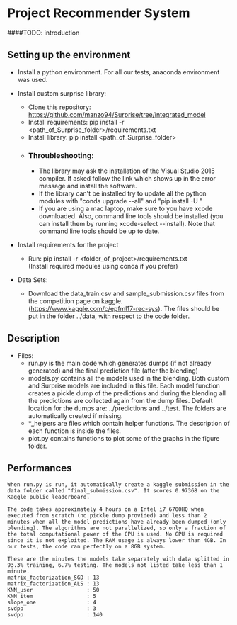 # Project Recommender System

####TODO: introduction

## Setting up the environment

* Install a python environment. For all our tests, anaconda environment was used.

* Install custom surprise library:
	* Clone this repository: https://github.com/manzo94/Surprise/tree/integrated_model
	* Install requirements: pip install -r <path_of_Surprise_folder>/requirements.txt
	* Install library:  pip install <path_of_Surprise_folder>
	* ### Throubleshooting:
		* The library may ask the installation of the Visual Studio 2015 compiler.
		  If asked follow the link which shows up in the error message and install the software.
	    * If the library can't be installed try to update all the python modules with 
		  "conda upgrade --all" and "pip install -U <modules>"
        * If you are using a mac laptop, make sure to you have xcode downloaded. Also, command line tools should be installed (you can install them by running xcode-select --install). Note that command line tools should be up to date.

* Install requirements for the project
	* Run: pip install -r <folder_of_project>/requirements.txt  
	  (Install required modules using conda if you prefer)

* Data Sets:
    * Download the data_train.csv and sample_submission.csv files from the competition page on kaggle.
	  (https://www.kaggle.com/c/epfml17-rec-sys). The files should be put in the folder ../data, with
	  respect to the code folder.
	
## Description

* Files:
     * run.py is the main code which generates dumps (if not already generated) and the final prediction file (after the blending)
     * models.py contains all the models used in the blending. Both custom and Surprise models are included in this file.
	   Each model function creates a pickle dump of the predictions and during the blending all the predictions are collected again from the dump files. Default location for the dumps are: ../predictions and ../test. The folders are automatically created if missing.
     * *_helpers are files which contain helper functions. The description of each function is inside the files.
	 * plot.py contains functions to plot some of the graphs in the figure folder.

## Performances
	When run.py is run, it automatically create a kaggle submission in the data folder called "final_submission.csv". It scores 0.97368 on the Kaggle public leaderboard.

	The code takes approximately 4 hours on a Intel i7 6700HQ when executed from scratch (no pickle dump provided) and less than 2 minutes when all the model predictions have already been dumped (only blending). The algorithms are not parallelized, so only a fraction of the total computational power of the	CPU is used. No GPU is required since it is not exploited. The RAM usage is always lower than 4GB. In our tests, the code ran perfectly on a 8GB system.
	
	These are the minutes the models take separately with data splitted in 93.3% training, 6.7% testing. The models not listed take less than 1 minute.
    matrix_factorization_SGD : 13
    matrix_factorization_ALS : 13
    KNN_user                 : 50
    KNN_item                 : 5
    slope_one                : 4
    svdpp                    : 3
    svdpp                    : 140
	

 

